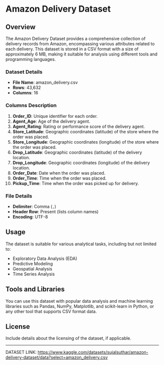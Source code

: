 
# Amazon Delivery Dataset

## Overview

The Amazon Delivery Dataset provides a comprehensive collection of delivery records from Amazon, encompassing various attributes related to each delivery. This dataset is stored in a CSV format with a size of approximately 6 MB, making it suitable for analysis using different tools and programming languages.

### Dataset Details

- **File Name**: amazon_delivery.csv
- **Rows**: 43,632
- **Columns**: 16

### Columns Description

1. **Order_ID**: Unique identifier for each order.
2. **Agent_Age**: Age of the delivery agent.
3. **Agent_Rating**: Rating or performance score of the delivery agent.
4. **Store_Latitude**: Geographic coordinates (latitude) of the store where the order was placed.
5. **Store_Longitude**: Geographic coordinates (longitude) of the store where the order was placed.
6. **Drop_Latitude**: Geographic coordinates (latitude) of the delivery location.
7. **Drop_Longitude**: Geographic coordinates (longitude) of the delivery location.
8. **Order_Date**: Date when the order was placed.
9. **Order_Time**: Time when the order was placed.
10. **Pickup_Time**: Time when the order was picked up for delivery.

### File Details

- **Delimiter**: Comma (`,`)
- **Header Row**: Present (lists column names)
- **Encoding**: UTF-8

## Usage

The dataset is suitable for various analytical tasks, including but not limited to:
- Exploratory Data Analysis (EDA)
- Predictive Modeling
- Geospatial Analysis
- Time Series Analysis

## Tools and Libraries

You can use this dataset with popular data analysis and machine learning libraries such as Pandas, NumPy, Matplotlib, and scikit-learn in Python, or any other tool that supports CSV format data.

## License

Include details about the licensing of the dataset, if applicable.

---

DATASET LINK: https://www.kaggle.com/datasets/sujalsuthar/amazon-delivery-dataset/data?select=amazon_delivery.csv
